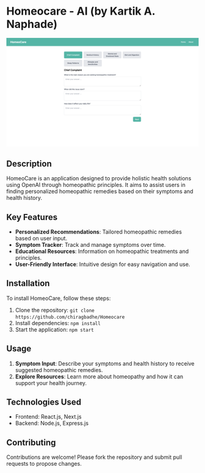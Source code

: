 # Homeocare - AI (by Kartik A. Naphade)

![HomeoCare Logo](./public/screenshot.png)

## Description

HomeoCare is an application designed to provide holistic health solutions using OpenAI through homeopathic principles. It aims to assist users in finding personalized homeopathic remedies based on their symptoms and health history.

## Key Features

- **Personalized Recommendations**: Tailored homeopathic remedies based on user input.
- **Symptom Tracker**: Track and manage symptoms over time.
- **Educational Resources**: Information on homeopathic treatments and principles.
- **User-Friendly Interface**: Intuitive design for easy navigation and use.

## Installation

To install HomeoCare, follow these steps:

1. Clone the repository: `git clone https://github.com/chiragbadhe/Homeocare`
2. Install dependencies: `npm install`
3. Start the application: `npm start`

## Usage

1. **Symptom Input**: Describe your symptoms and health history to receive suggested homeopathic remedies.
2. **Explore Resources**: Learn more about homeopathy and how it can support your health journey.

## Technologies Used

- Frontend: React.js, Next.js
- Backend: Node.js, Express.js

## Contributing

Contributions are welcome! Please fork the repository and submit pull requests to propose changes.
